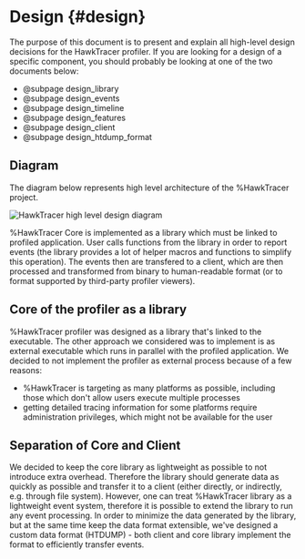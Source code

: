 # Design {#design}

The purpose of this document is to present and explain all high-level design decisions for the HawkTracer profiler. If you are looking for a design of a specific component, you should probably be looking at one of the two documents below:

* @subpage design_library
 * @subpage design_events
 * @subpage design_timeline
 * @subpage design_features
* @subpage design_client
* @subpage design_htdump_format

## Diagram
The diagram below represents high level architecture of the %HawkTracer project.

![HawkTracer high level design diagram](hawktracer_high_level.png)

%HawkTracer Core is implemented as a library which must be linked to profiled application. User calls functions from the library in order to report events (the library provides a lot of helper macros and functions to simplify this operation). The events then are transfered to a client, which are then processed and transformed from binary to human-readable format (or to format supported by third-party profiler viewers).

## Core of the profiler as a library
%HawkTracer profiler was designed as a library that's linked to the executable.
The other approach we considered was to implement is as external executable which runs in parallel with the profiled application. We decided to not implement the profiler as external process because of a few reasons:

* %HawkTracer is targeting as many platforms as possible, including those which don't allow users execute multiple processes
* getting detailed tracing information for some platforms require administration privileges, which might not be available for the user

## Separation of Core and Client
We decided to keep the core library as lightweight as possible to not introduce extra overhead. Therefore the library should generate data as quickly as possible and transfer it to a client (either directly, or indirectly, e.g. through file system).
However, one can treat %HawkTracer library as a lightweight event system, therefore it is possible to extend the library to run any event processing.
In order to minimize the data generated by the library, but at the same time keep the data format extensible, we've designed a custom data format (HTDUMP) - both client and core library implement the format to efficiently transfer events.
